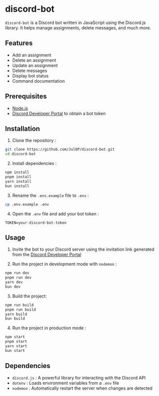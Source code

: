 # discord-bot

`discord-bot` is a Discord bot written in JavaScript using the Discord.js library. It helps manage assignments, delete messages, and much more.

## Features

- Add an assignment
- Delete an assignment
- Update an assignment
- Delete messages
- Display bot status
- Command documentation

## Prerequisites

- [Node.js](https://nodejs.org/en)
- [Discord Developer Portal](https://discord.com/developers/applications) to obtain a bot token

## Installation

1. Clone the repository :

```sh
git clone https://github.com/Jul0P/discord-bot.git
cd discord-bot
```

2. Install dependencies :

```sh
npm install
pnpm install
yarn install
bun install
```

3. Rename the `.env.example` file to `.env` :

```sh
cp .env.example .env
```

4. Open the `.env` file and add your bot token :

```properties
TOKEN=your-discord-bot-token
```

## Usage

1. Invite the bot to your Discord server using the invitation link generated from the [Discord Developer Portal](https://discord.com/developers/applications)

2. Run the project in development mode with `nodemon` :

```sh
npm run dev
pnpm run dev
yarn dev
bun dev
```

3. Build the project:

```sh
npm run build
pnpm run build
yarn build
bun build
```

4. Run the project in production mode :

```sh
npm start
pnpm start
yarn start
bun start
```

## Dependencies

- `discord.js` : A powerful library for interacting with the Discord API
- `dotenv` : Loads environment variables from a `.env` file
- `nodemon` : Automatically restart the server when changes are detected
